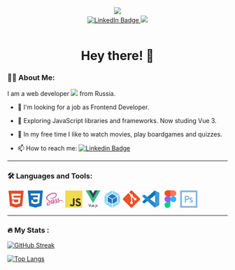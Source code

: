 <div align="center">
  <img src="https://media.giphy.com/media/hpXdHPfFI5wTABdDx9/giphy.gif" width="600" />
</div>

<div id="badges" align="center">
  <a href="https://www.linkedin.com/in/maria-sorokina-1b096936/" target="_blank">
    <img src="https://img.shields.io/badge/LinkedIn-blue?logo=linkedin&logoColor=white&style=for-the-badge" alt="LinkedIn Badge" />
  </a>
  <a href="https://www.instagram.com/bijou743/" target="_blank">
    <img src="https://img.shields.io/badge/Instagram-blueviolet?logo=instagram&logoColor=white&style=for-the-badge" />
  </a>
</div>
<div align="center">
  <img src="https://komarev.com/ghpvc/?username=bijou743&style=flat-square&color=blue" alt=""/>
</div>

<h1 align="center">Hey there! 👋</div>



### :woman_technologist: About Me:

I am a web developer <img src="https://media.giphy.com/media/WUlplcMpOCEmTGBtBW/giphy.gif" width="30"> from Russia.

- :telescope: I'm looking for a job as Frontend Developer.

- :seedling: Exploring JavaScript libraries and frameworks. Now studing Vue 3.

- :game_die: In my free time I like to watch movies, play boardgames and quizzes.

- :mailbox: How to reach me: [![Linkedin Badge](https://img.shields.io/badge/LinkedIn-blue?style=flat&logo=Linkedin&logoColor=white)](https://www.linkedin.com/in/maria-sorokina-1b096936/)

---

### :hammer_and_wrench: Languages and Tools:
<div>
  <img src="https://github.com/devicons/devicon/blob/master/icons/html5/html5-plain.svg" title="HTML5" alt="HTML5" width="40" height="40"/>&nbsp;<img src="https://github.com/devicons/devicon/blob/master/icons/css3/css3-plain.svg" title="CSS" alt="CSS" width="40" height="40"/>&nbsp;<img src="https://github.com/devicons/devicon/blob/master/icons/sass/sass-original.svg" title="Sass" alt="Sass" width="40" height="40"/>&nbsp;<img src="https://github.com/devicons/devicon/blob/master/icons/javascript/javascript-original.svg" title="JavaScript" alt="JavaScript" width="40" height="40"/>&nbsp;<img src="https://github.com/devicons/devicon/blob/master/icons/vuejs/vuejs-original-wordmark.svg" title="Vue 3" alt="Vue 3" width="40" height="40"/>&nbsp;<img src="https://github.com/devicons/devicon/blob/master/icons/webpack/webpack-original.svg" title="Webpack" alt="Webpack" width="40" height="40"/>&nbsp;<img src="https://github.com/devicons/devicon/blob/master/icons/git/git-original.svg" title="Git" alt="Git" width="40" height="40"/>&nbsp;<img src="https://github.com/devicons/devicon/blob/master/icons/vscode/vscode-original.svg" title="VS Code" alt="VS Code" width="40" height="40"/>&nbsp;<img src="https://github.com/devicons/devicon/blob/master/icons/figma/figma-original.svg" title="Figma" alt="Figma" width="40" height="40"/>&nbsp;<img src="https://github.com/devicons/devicon/blob/master/icons/photoshop/photoshop-line.svg" title="Photoshop" alt="Photoshop" width="40" height="40"/>&nbsp;
</div>

---

### :fire: My Stats :

[![GitHub Streak](http://github-readme-streak-stats.herokuapp.com?user=bijou743&theme=light&background=ffffff)](https://git.io/streak-stats)

[![Top Langs](https://github-readme-stats.vercel.app/api/top-langs/?username=bijou743&layout=compact&theme=transparent)](https://github.com/anuraghazra/github-readme-stats)

